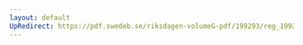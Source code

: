 ```yaml
---
layout: default
UpRedirect: https://pdf.swedeb.se/riksdagen-volumeG-pdf/199293/reg_199293/reg_199293_0147.pdf
---
```

